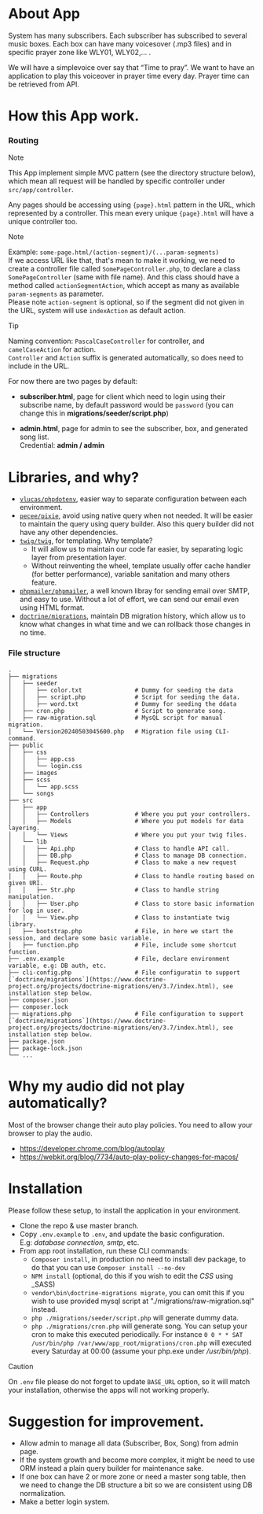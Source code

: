# About App  
System has many subscribers. Each subscriber has subscribed 
to several music boxes. Each box can have many voicesover 
(.mp3 files) and in specific prayer zone like WLY01, WLY02,… .  

We will have a simplevoice over say that “Time to pray”. We 
want to have an application to play this voiceover in prayer
time every day. Prayer time can be retrieved from API.

# How this App work.
### Routing

> [!NOTE]  
> This App implement simple MVC pattern (see the directory structure 
> below), which mean all request will be handled by specific 
> controller under `src/app/controller`.  
>
> Any pages should be accessing using `{page}.html` pattern in the 
> URL, which represented by a controller. This mean every unique 
> `{page}.html` will have a unique controller too.


> [!NOTE]  
> Example: `some-page.html/(action-segment)/(...param-segments)`  
> If we access URL like that, that's mean to make it working, we need
> to create a controller file called `SomePageController.php`, to 
> declare a class `SomePageController` (same with file name). And
> this class should have a method called `actionSegmentAction`, which
> accept as many as available `param-segments` as parameter.  
> Please note `action-segment` is optional, so if the segment did not
> given in the URL, system will use `indexAction` as default action.  

> [!TIP]  
> Naming convention: `PascalCaseController` for controller, and
> `camelCaseAction` for action.  
> `Controller` and `Action` suffix is generated automatically, so
> does need to include in the URL.

For now there are two pages by default:  
- **subscriber.html**, page for client which need to login
using their subscribe name, by default password would be 
`password` (you can change this in **migrations/seeder/script.php**)   

- **admin.html**, page for admin to see the subscriber, box, and
generated song list.  
Credential: **admin / admin**



# Libraries, and why?
* [`vlucas/phpdotenv`](https://github.com/vlucas/phpdotenv), 
easier way to separate configuration between each environment.
* [`pecee/pixie`](https://github.com/skipperbent/pecee-pixie), 
avoid using native query when not needed. It will be easier to 
maintain the query using query builder. Also this query builder 
did not have any other dependencies.
* [`twig/twig`](https://github.com/twigphp/Twig), for templating.
Why template? 
  * It will allow us to maintain our code far easier, by 
  separating logic layer from presentation layer.
  * Without reinventing the wheel, template usually offer
  cache handler (for better performance), variable sanitation
  and many others feature.
* [`phpmailer/phpmailer`](https://github.com/PHPMailer/PHPMailer),
a well known libray for sending email over SMTP, and easy to use.
Without a lot of effort, we can send our email even using HTML format.
* [`doctrine/migrations`](https://github.com/doctrine/migrations), 
maintain DB migration history, which allow us to know what changes 
in what time and we can rollback those changes in no time.

### File structure

```
.  
├── migrations                 
│   ├── seeder   
│   │   ├── color.txt               # Dummy for seeding the data  
│   │   ├── script.php              # Script for seeding the data.  
│   │   ├── word.txt                # Dummy for seeding the ddata            
│   ├── cron.php                    # Script to generate song.            
│   ├── raw-migration.sql           # MysQL script for manual migration.  
│   └── Version20240503045600.php   # Migration file using CLI-command.  
├── public                  
│   ├── css  
│   │   ├── app.css  
│   │   └── login.css  
│   ├── images  
│   ├── scss  
│   │   └── app.scss  
│   └── songs  
├── src                  
│   ├── app  
│   │   ├── Controllers             # Where you put your controllers.  
│   │   ├── Models                  # Where you put models for data layering.  
│   │   └── Views                   # Where you put your twig files.                     
│   └── lib  
│   │   ├── Api.php                 # Class to handle API call.  
│   │   ├── DB.php                  # Class to manage DB connection.  
│   │   ├── Request.php             # Class to make a new request using CURL.    
│   │   ├── Route.php               # Class to handle routing based on given URI.    
│   │   ├── Str.php                 # Class to handle string manipulation.  
│   │   ├── User.php                # Class to store basic information for log in user.  
│   │   └── View.php                # Class to instantiate twig library.                
│   ├── bootstrap.php               # File, in here we start the session, and declare some basic variable.               
│   ├── function.php                # File, include some shortcut function.
├── .env.example                    # File, declare environment variable, e.g: DB auth, etc.  
├── cli-config.php                  # File configuratin to support [`doctrine/migrations`](https://www.doctrine-project.org/projects/doctrine-migrations/en/3.7/index.html), see installation step below. 
├── composer.json         
├── composer.lock 
├── migrations.php                  # File configuration to support [`doctrine/migrations`](https://www.doctrine-project.org/projects/doctrine-migrations/en/3.7/index.html), see installation step below.          
├── package.json 
├── package-lock.json
└── ...

```

# Why my audio did not play automatically?
Most of the browser change their auto play 
policies. You need to allow your browser to play the audio.
- https://developer.chrome.com/blog/autoplay
- https://webkit.org/blog/7734/auto-play-policy-changes-for-macos/


# Installation
Please follow these setup, to install the application in your environment.  

* Clone the repo & use master branch.
* Copy `.env.example` to `.env`, and update the basic configuration.  
E.g:  _database connection, smtp_, etc.
* From app root installation, run these CLI commands:  
   * `Composer install`, in production no need to install dev package, to do that you
   can use `Composer install --no-dev`
   * `NPM install` (optional, do this if you wish to edit the _CSS_ using _SASS)
   * `vendor\bin\doctrine-migrations migrate`, you can omit this if you wish
   to use provided mysql script at "./migrations/raw-migration.sql"
   instead.
   * `php ./migrations/seeder/script.php` will generate dummy data.
   * `php ./migrations/cron.php` will generate song. You can setup your
   cron to make this executed periodically. For instance 
   `0 0 * * SAT /usr/bin/php /var/www/app_root/migrations/cron.php`
   will executed every Saturday at 00:00 (assume your php.exe under _/usr/bin/php_).

> [!CAUTION]  
> On `.env` file please do not forget to update `BASE_URL` option,
> so it will match your installation, otherwise the apps will not
> working properly.

# Suggestion for improvement.
* Allow admin to manage all data (Subscriber, Box, Song) from admin 
page. 
* If the system growth and become more complex, it might be need to 
use ORM instead a plain query builder for maintenance sake.
* If one box can have 2 or more zone or need a master song table,
then we need to change the DB structure a bit so we are consistent 
using DB normalization.
* Make a better login system.
